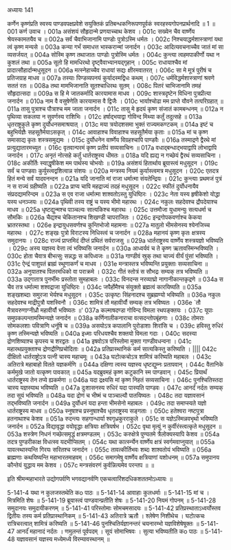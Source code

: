 अध्यायः 141

कर्णेन कृष्णंप्रति स्वस्य पाण्डवपक्षप्रवेशे सयुक्तिकं प्रतिबन्धकनिरूपणपूर्वकं स्वरहस्यगोपनप्रार्थनादि ॥ 1 ॥
001 	कर्ण उवाच ।
001a	असंशयं सौहृदान्मे प्रणयाच्चाथ केशव ।
001c	सख्येन चैव वार्ष्णेय श्रेयस्कामतयैव च ॥
002a	सर्वं चैवाभिजानामि पाण्डोः पुत्रोऽस्मि धर्मतः ।
002c	निश्चयाद्धर्मशास्त्राणां यथा त्वं कृष्ण मन्यसे ॥
003a	कन्या गर्भं समाधत्त भास्करान्मां जनार्दन ।
003c	आदित्यवचनाच्चैव जातं मां सा व्यसर्जयत् ॥
004a	सोस्मि कृष्ण तथाजातः पाण्डोः पुत्रोस्मि धर्मतः ।
004c	कुन्त्या त्वहमपाकीर्णो यथा न कुशलं तथा ॥
005a	सूतो हि मामधिरथो दृष्ट्वैवाभ्यानयद्गृहान् ।
005c	राधायाश्चैव मां प्रादात्सौहार्दान्मधुसूदन ॥
006a	मत्स्नेहाच्चैव राधायां सद्यः क्षीरमवातरत् ।
006c	सा मे मूत्रं पुरीषं च प्रतिजग्राह माधव ॥
007a	तस्याः पिण्डव्यपनयं कुर्यादस्मद्विधः कथम् ।
007c	धर्मविद्धर्मशास्त्राणां श्रवणे सततं रतः ॥
008a	तथा मामभिजानाति सूतश्चाधिरथः सुतम् ।
008c	पितरं चाभिजानामि तमहं सौहृदात्सदा ॥
009a	स हि मे जातकर्मादि कारयामास माधव ।
009c	शास्त्रदृष्टेन विधिना पुत्रप्रीत्या जनार्दन ॥
010a	नाम वै वसुषेणेति कारयामास वै द्विजैः ।
010c	भार्याश्चोढा मम प्राप्ते यौवने तत्परिग्रहात् ॥
011a	तासु पुत्राश्च पौत्राश्च मम जाता जनार्दन ।
011c	तासु मे हृदयं कृष्ण संजातं कामबन्धनम् ॥
012a	न पृथिव्या सकलया न सुवर्णस्य राशिभिः ।
012c	हर्षाद्भयाद्वा गोविन्द मिथ्या कर्तुं तदुत्सहे ॥
013a	धृतराष्ट्रकुले कृष्ण दुर्योधनसमाश्रयात् ।
013c	मया त्रयोदशसमा भुक्तं राज्यमकण्टकम् ॥
014a	इष्टं च बहुभिर्यज्ञैः सहसूतैर्मयाऽसकृत् ।
014c	आवाहाश्च विवाहाश्च सहसूतैर्मया कृताः ॥
015a	मां च कृष्ण समासाद्य कृतः शस्त्रसमुद्यमः ।
015c	दुर्योधनेन वार्ष्णेय विग्रहश्चापि पाण्डवैः ॥
016a	तस्माद्रणे द्वैरथे मां प्रत्युद्यातारमच्युत ।
016c	वृतवान्परमं कृष्ण प्रतीपं सव्यसाचिनः ॥
017a	वधाद्बन्धाद्भयाद्वापि लोभाद्वापि जनार्दन ।
017c	अनृतं नोत्सहे कर्तुं धार्तराष्ट्रस्य धीमतः ॥
018a	यदि ह्यद्य न गच्छेयं द्वैरथं सव्यसाचिना ।
018c	अकीर्तिः स्याद्धृषीकेश मम पार्थस्य चोभयोः ॥
019a	असंशयं हितार्थाय ब्रूयास्त्वं मधुसूदन ।
019c	सर्वं च पाण्डवाः कुर्युस्त्वद्वशित्वान्न संशयः ॥
020a	मन्त्रस्य नियमं कुर्यास्त्वमत्र मधुसूदन ।
020c	एतदत्र हितं मन्ये सर्वं यादवनन्दन ॥
021a	यदि जानाति मां राजा धर्मात्मा संयतेन्द्रियः ।
021c	कुन्त्याः प्रथमजं पुत्रं न स राज्यं ग्रहीष्यति ॥
022a	प्राप्य चापि महद्राज्यं तदहं मधुसूदन ।
022c	स्फीतं दुर्योधनायैव संप्रदद्यामरिन्दम ॥
023a	स एव राजा धर्मात्मा शाश्वतोऽस्तु युधिष्ठिरः ।
023c	नेता यस्य हृषीकेशो योद्धा यस्य धनञ्जयः ॥
024a	पृथिवी तस्य राष्ट्रं च यस्य भीमो महारथः ।
024c	नकुलः सहदेवश्च द्रौपदेयाश्च माधव ॥
025a	धृष्टद्युन्मश्च पाञ्चल्यः सात्यकिश्च महारथः ।
025c	उत्तमौजा युधामन्युः सत्यधर्मा च सौमकिः ॥
026a	चैद्यश्च चेकितानश्च शिखण्डी चापराजितः ।
026c	इन्द्रगोपकवर्णाश्च केकया भ्रातरस्तथा ।
026e 	इन्द्रायुधसवर्णश्च कुन्तिभोजो महामनाः ॥
027a	मातुलो भीमसेनस्य श्येनजिच्च महारथः ।
027c	शङ्खः पुत्रो विराटस्य निधिस्त्वं च जनार्दन ॥
028a	महानयं कृष्ण कृतः क्षत्रस्य समुदानयः ।
028c	राज्यं प्राप्तमिदं दीप्तं प्रथितं सर्वराजसु ॥
029a	धार्तराष्ट्रस्य वार्ष्णेय शस्त्रयज्ञो भविष्यति ।
029c	अस्य यज्ञस्य वेत्ता त्वं भविष्यसि जनार्दन ॥
030a	आध्वर्यवं च ते कृष्ण ऋतावस्मिन्भविष्यति ।
030c	होता चैवात्र बीभत्सुः सन्नद्धः स कपिध्वजः ॥
031a	गाण्डीवं स्रुक् तथा चाज्यं वीर्यं पुंसां भविष्यति ।
031c	ऐन्द्रं पाशुपतं ब्राह्मं स्थूणाकर्णं च माधव ।
031e 	मन्त्रास्तत्र भविष्यन्ति प्रयुक्ताः सव्यसाचिना ॥
032a	अनुयातश्च पितरमधिको वा पराक्रमे ।
032c	गीतं स्तोत्रं स सौभद्रः सम्यक् तत्र भविष्यति ॥
033a	उद्गातात्र पुनर्भीमः प्रस्तोता सुमहाबलः ।
033c	विनदन्स नरव्याघ्रो नागानीकान्तकृद्रणे ॥
034a	स चैव तत्र धर्मात्मा शश्वद्राजा युधिष्ठिरः ।
034c	जपैर्होमैश्च संयुक्तो ब्रह्मत्वं कारयिष्यति ॥
035a	शङ्खशब्दाः समुरजा भेर्यश्च मधुसूदन ।
035c	उत्कृष्टः सिंहनादश्च सुब्रह्मण्यो भविष्यति ॥
036a	नकुलः सहदेवश्च माद्रीपुत्रौ यशस्विनौ ।
036c	शामित्रं तौ महावीर्यौ सम्यक् तत्र भविष्यतः ।
036e 	`तौ मैत्रावरुणाग्नीध्रौ महावीर्यौ भविष्यतः ॥'
037a	कल्माषदण्डा गोविन्द विमला रथपङ्क्तयः ।
037c	यूपाः समुपकल्पन्तामस्मिन्यज्ञे जनार्दन ॥
038a	कर्णिनालीकनाराचा वत्सदन्तोपबृंहणाः ।
038c	तोमराः सोमकलशाः पवित्राणि धनूंषि च ॥
039a	असयोऽत्र कपालानि पुरोडाशाः शिरांसि च ।
039c	हविस्तु रुधिरं कृष्ण तस्मिन्यज्ञे भविष्यति ॥
040a	इध्माः परिधयश्चैव शक्तयो विमला गदाः ।
040c	सदस्या द्रोणशिष्याश्च कृपस्य च शरद्वतः ॥
041a	इषवोऽत्र परिस्तोमा मुक्ता गाण्डीवधन्वना ।
041c	महारथप्रयुक्ताश्च द्रोणद्रौणिप्रचोदिताः ॥
042a	प्रतिप्रास्थानिकं कर्म सात्यकिस्तु करिष्यति । ||||
042c	दीक्षितो धार्तराष्ट्रोऽत्र पत्नी चास्य महाचमूः ॥
043a	घटोत्कचोऽत्र शामित्रं करिष्यति महाबलः ।
043c	अतिरात्रे महाबाहो वितते यज्ञकर्मणि ॥
044a	दक्षिणा त्वस्य यज्ञस्य धृष्टद्युम्नः प्रतापवान् ।
044c	वैतानिके कर्ममुखे जातो यत्कृष्ण पावकात् ॥
045a	यदब्रुवमहं कृष्ण कटुकानि स्म पाण्डवान् ।
045c	प्रियार्थं धार्तराष्ट्रस्य तेन तप्ये ह्यकर्मणा ॥
046a	यदा द्रक्ष्यसि मां कृष्ण निहतं सव्यसाचिना ।
046c	पुनश्चितिस्तदा चास्य यज्ञस्याथ भविष्यति ॥
047a	दुःशासनस्य रुधिरं यदा पास्यति पाण्डवः ।
047c	आनर्दं नर्दतः सम्यक् तदा सूयं भविष्यति ॥
048a	यदा द्रोणं च भीष्मं च पाञ्चाल्यौ पातयिष्यतः ।
048c	तदा यज्ञावसानं तद्भविष्यति जनार्दन ॥
049a	दुर्योधनं यदा हन्ता भीमसेनो महाबलः ।
049c	तदा समाप्स्यते यज्ञो धार्तराष्ट्रस्य माधव ॥
050a	स्नुषाश्च प्रस्नुषाश्चैव धृतराष्ट्रस्य सङ्गताः ।
050c	हतेश्वरा नष्टपुत्रा हतनाथाश्च केशव ॥
051a	रुदन्त्यः सहगान्धार्या श्वगृध्रकुरराकुले ।
051c	स यज्ञेऽस्मिन्नवभृथो भविष्यति जनार्दन ॥
052a	विद्यावृद्धा वयोवृद्धाः क्षत्रियाः क्षत्रियर्षभ ।
052c	वृथा मृत्युं न कुर्वीरंस्त्वत्कृते मधुसूदन ॥
053a	शस्त्रेण निधनं गच्छेत्समृद्धं क्षत्रमण्डलम् ।
053c	करुक्षेत्रे पुण्यतमे त्रैलोक्यस्यापि केशव ॥
054a	तदत्र पुण्डरीकाक्ष विधत्स्व यदभीप्सितम् ।
054c	यथा कार्त्स्न्येन वार्ष्णेय क्षत्रं स्वर्गमवाप्नुयात् ॥
055a	यावत्स्थास्यन्ति गिरयः सरितश्च जनार्दन ।
055c	तावत्कीर्तिभवः शब्दः शाश्वतोयं भविष्यति ॥
056a	ब्राह्मणाः कथयिष्यन्ति महाभारतमाहवम् ।
056c	समागमेषु वार्ष्णेय क्षत्रियाणां यशोधनम् ॥
057a	समुपानय कौन्तेयं युद्धाय मम केशव ।
057c	मन्त्रसंवरणं कुर्वन्नित्यमेव परन्तप ॥ ॥

इति श्रीमन्महाभारते उद्योगपर्वणि भगवद्यानर्वणि एकचत्वारिंशदधिकशततमोऽध्यायः ॥

5-141-4 यथा न कुलजस्तथेति कo पाठः ॥ 5-141-14 आवाहाः कुलधर्माः ॥ 5-141-15 मां च । मित्रमिति शेषः ॥ 5-141-19 ब्रूयास्त्वं पाण्डवान्प्रतीति शेषः ॥ 5-141-20 नियमं गोपनम् ॥ 5-141-28 समुदानयः समुदायीकरणम् ॥ 5-141-41 परिस्तोमाः सोमचमसादयः ॥ 5-141-42 प्रतिप्रस्थाताऽध्वर्योस्तव द्वितीयः तस्य कर्म प्रतिप्रास्थानिकम् ॥ 5-141-43 अतिरात्रे ऋतौ । श्लेषेण निशीथेच । घटोत्कचः रात्रिचरत्वात् शामित्रं करिष्यति ॥ 5-141-46 पुनश्चितिर्यज्ञानन्तरं चयनारम्भो यज्ञविशेषेषूक्तः ॥ 5-141-47 आनर्दंं महानादं नर्दतः । णमुलन्तं पूर्वपदम् । सूयं सोमाभिषवः । सुत्या भविष्यतीति कo पाठः ॥ 5-141-48 यज्ञावसानं यज्ञस्य मध्येमध्ये विरम्यावस्थानम् ॥
